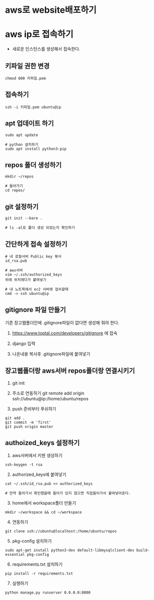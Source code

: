 # aws로 website배포하기

# aws ip로 접속하기
- 새로운 인스턴스를 생성해서 접속한다.

## 키파일 권한 변경
```
chmod 600 키파일.pem 
```

## 접속하기
```
ssh -i 키파일.pem ubuntu@ip
```

## apt 업데이트 하기
```
sudo apt update

# python 설치하기
sudo apt install python3-pip
```

## repos 폴더 생성하기
```
mkdir ~/repos

# 들어가기
cd repos/
```

## git 설정하기
```
git init --bare .

# ls -al로 폴더 생성 되었는지 확인하기
```

## 간단하게 접속 설정하기
```
# 내 로컬서버 Public key 복사
id_rsa.pub

# aws서버
vim ~/.ssh/authorized_keys 
위에 위치에다가 붙여넣기

# 내 노트북에서 ec2 서버에 접속할때 
cmd -> ssh ubuntu@ip 
```

## gitignore 파일 만들기
기존 장고웹폴더안에 .gitignore파일이 없다면 생성해 줘야 한다.

1. https://www.toptal.com/developers/gitignore
에 접속

2. django 입력

3. 나온내용 복사후 .gitignore파일에 붙여넣기

## 장고웹폴더랑 aws서버 repos폴더랑 연결시키기
1. git init

2. 주소로 연동하기
git remote add origin ssh://ubuntu@ip:/home/ubuntu/repos

3. push 준비부터 푸쉬하기
```
git add .
git commit -m 'first'
git push origin master 
```

## authoized_keys 설정하기
1. aws서버에서 키젠 생성하기
```
ssh-keygen -t rsa
```
2. authorized_keys에 붙여넣기
```
cat ~/.ssh/id_rsa.pub >> authorized_keys

# 만약 들어가서 확인했을때 들어가 있지 않으면 직접들어가서 붙여넣어준다.
```
3. home에서 workspace폴더 만들기
```
mkdir ~/workspace && cd ~/workspace 
```
4. 연동하기
```
git clone ssh://ubuntu@localhost:/home/ubuntu/repos
```
5. pkg-config 설치하기
```
sudo apt-get install python3-dev default-libmysqlclient-dev build-essential pkg-config
```
6. requirements.txt 설치하기
```
pip install -r requirements.txt
```
7. 실행하기 
```
python manage.py runserver 0.0.0.0:8000
```
